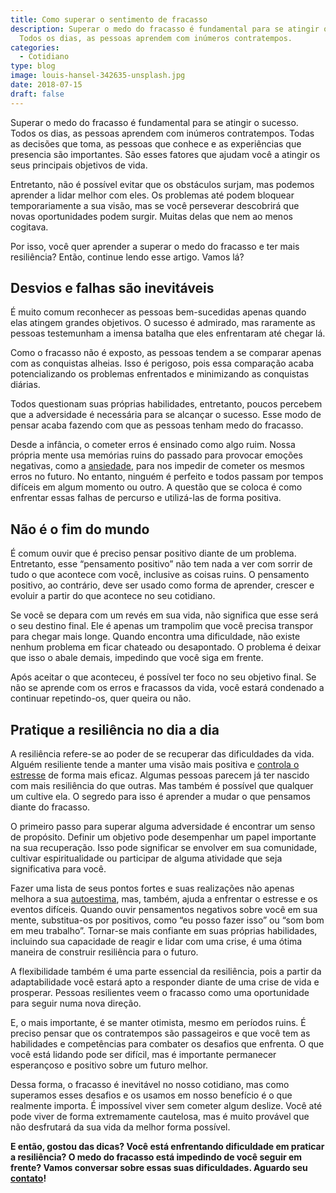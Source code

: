 ```yaml
---
title: Como superar o sentimento de fracasso
description: Superar o medo do fracasso é fundamental para se atingir o sucesso.
  Todos os dias, as pessoas aprendem com inúmeros contratempos.
categories:
  - Cotidiano
type: blog
image: louis-hansel-342635-unsplash.jpg
date: 2018-07-15
draft: false
---
```


Superar o medo do fracasso é fundamental para se atingir o sucesso. Todos os dias, as pessoas aprendem com inúmeros contratempos. Todas as decisões que toma, as pessoas que conhece e as experiências que presencia são importantes. São esses fatores que ajudam você a atingir os seus principais objetivos de vida.

Entretanto, não é possível evitar que os obstáculos surjam, mas podemos aprender a lidar melhor com eles. Os problemas até podem bloquear temporariamente a sua visão, mas se você perseverar descobrirá que novas oportunidades podem surgir. Muitas delas que nem ao menos cogitava.

Por isso, você quer aprender a superar o medo do fracasso e ter mais resiliência? Então, continue lendo esse artigo. Vamos lá?

## **Desvios e falhas são inevitáveis**

É muito comum reconhecer as pessoas bem-sucedidas apenas quando elas atingem grandes objetivos. O sucesso é admirado, mas raramente as pessoas testemunham a imensa batalha que eles enfrentaram até chegar lá.

Como o fracasso não é exposto, as pessoas tendem a se comparar apenas com as conquistas alheias. Isso é perigoso, pois essa comparação acaba potencializando os problemas enfrentados e minimizando as conquistas diárias.

Todos questionam suas próprias habilidades, entretanto, poucos percebem que a adversidade é necessária para se alcançar o sucesso. Esse modo de pensar acaba fazendo com que as pessoas tenham medo do fracasso.

Desde a infância, o cometer erros é ensinado como algo ruim. Nossa própria mente usa memórias ruins do passado para provocar emoções negativas, como a [ansiedade](/ansiedade-o-mal-do-novo-seculo/), para nos impedir de cometer os mesmos erros no futuro. No entanto, ninguém é perfeito e todos passam por tempos difíceis em algum momento ou outro. A questão que se coloca é como enfrentar essas falhas de percurso e utilizá-las de forma positiva.

## **Não é o fim do mundo**

É comum ouvir que é preciso pensar positivo diante de um problema. Entretanto, esse “pensamento positivo” não tem nada a ver com sorrir de tudo o que acontece com você, inclusive as coisas ruins. O pensamento positivo, ao contrário, deve ser usado como forma de aprender, crescer e evoluir a partir do que acontece no seu cotidiano.

Se você se depara com um revés em sua vida, não significa que esse será o seu destino final. Ele é apenas um trampolim que você precisa transpor para chegar mais longe. Quando encontra uma dificuldade, não existe nenhum problema em ficar chateado ou desapontado. O problema é deixar que isso o abale demais, impedindo que você siga em frente.

Após aceitar o que aconteceu, é possível ter foco no seu objetivo final. Se não se aprende com os erros e fracassos da vida, você estará condenado a continuar repetindo-os, quer queira ou não.

## **Pratique a resiliência no dia a dia**

A resiliência refere-se ao poder de se recuperar das dificuldades da vida. Alguém resiliente tende a manter uma visão mais positiva e [controla o estresse](/5-maneiras-de-se-controlar-o-estresse/) de forma mais eficaz. Algumas pessoas parecem já ter nascido com mais resiliência do que outras. Mas também é possível que qualquer um cultive ela. O segredo para isso é aprender a mudar o que pensamos diante do fracasso.

O primeiro passo para superar alguma adversidade é encontrar um senso de propósito. Definir um objetivo pode desempenhar um papel importante na sua recuperação. Isso pode significar se envolver em sua comunidade, cultivar espiritualidade ou participar de alguma atividade que seja significativa para você.

Fazer uma lista de seus pontos fortes e suas realizações não apenas melhora a sua [autoestima](/como-aumentar-a-autoestima/), mas, também, ajuda a enfrentar o estresse e os eventos difíceis. Quando ouvir pensamentos negativos sobre você em sua mente, substitua-os por positivos, como “eu posso fazer isso” ou “som bom em meu trabalho”. Tornar-se mais confiante em suas próprias habilidades, incluindo sua capacidade de reagir e lidar com uma crise, é uma ótima maneira de construir resiliência para o futuro.

A flexibilidade também é uma parte essencial da resiliência, pois a partir da adaptabilidade você estará apto a responder diante de uma crise de vida e prosperar. Pessoas resilientes veem o fracasso como uma oportunidade para seguir numa nova direção.

E, o mais importante, é se manter otimista, mesmo em períodos ruins. É preciso pensar que os contratempos são passageiros e que você tem as habilidades e competências para combater os desafios que enfrenta. O que você está lidando pode ser difícil, mas é importante permanecer esperançoso e positivo sobre um futuro melhor.

Dessa forma, o fracasso é inevitável no nosso cotidiano, mas como superamos esses desafios e os usamos em nosso benefício é o que realmente importa. É impossível viver sem cometer algum deslize. Você até pode viver de forma extremamente cautelosa, mas é muito provável que não desfrutará da sua vida da melhor forma possível.

**E então, gostou das dicas? Você está enfrentando dificuldade em praticar a resiliência? O medo do fracasso está impedindo de você seguir em frente? Vamos conversar sobre essas suas dificuldades. Aguardo seu** [**contato**](/contato/)**!**
